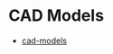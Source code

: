 # CAD Models
* [cad-models](https://github.com/luxonis/depthai-hardware/tree/master/DM9095_OAK-D-LITE_DepthAI_USB3C)